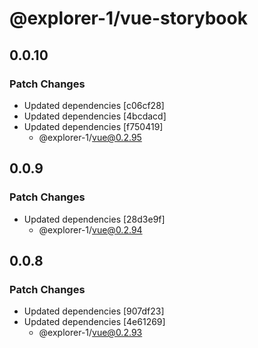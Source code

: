 # @explorer-1/vue-storybook

## 0.0.10

### Patch Changes

- Updated dependencies [c06cf28]
- Updated dependencies [4bcdacd]
- Updated dependencies [f750419]
  - @explorer-1/vue@0.2.95

## 0.0.9

### Patch Changes

- Updated dependencies [28d3e9f]
  - @explorer-1/vue@0.2.94

## 0.0.8

### Patch Changes

- Updated dependencies [907df23]
- Updated dependencies [4e61269]
  - @explorer-1/vue@0.2.93

